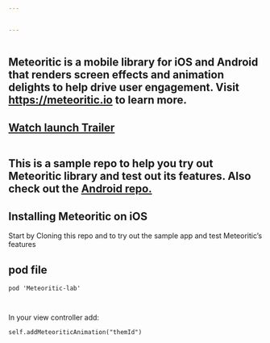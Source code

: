 ```yaml
---


---
```


<p><img src="https://d2mxuefqeaa7sj.cloudfront.net/s_4F771F769096EE6EDB712E8AF4AF4302AE6A389FE925C26583BAD1B21CA44E72_1552205499003_Covers.png" alt=""></p>
<h2 id="meteoritic-is-a-mobile-library-for-ios--and-android-that-renders-screen-effects-and-animation-delights-to-help-drive-user-engagement.-visit-httpsmeteoritic.io-to-learn-more."><strong>Meteoritic is a mobile library for iOS  and Android that renders screen effects and animation delights to help drive user engagement. Visit</strong> <a href="https://meteoritic.io/"><strong>https://meteoritic.io</strong></a> <strong>to learn more.</strong></h2>
<h2 id="watch-launch-trailer"><a href="https://www.youtube.com/watch?v=vJ44sbieN9o"><strong>Watch launch Trailer</strong></a></h2>
<p><img src="https://d2mxuefqeaa7sj.cloudfront.net/s_BA7530E4BD98B6BA75BDBC3F98D63BE732EC542E67CA0C167FE79685411A5908_1547883458665_Box-Of-Gifts.gif" alt=""><img src="https://d2mxuefqeaa7sj.cloudfront.net/s_BA7530E4BD98B6BA75BDBC3F98D63BE732EC542E67CA0C167FE79685411A5908_1547883533002_Dangling-Astronaut-.gif" alt=""><img src="https://d2mxuefqeaa7sj.cloudfront.net/s_BA7530E4BD98B6BA75BDBC3F98D63BE732EC542E67CA0C167FE79685411A5908_1547883922082_jumping-Sports.gif" alt=""></p>
<h2 id="this-is-a-sample-repo-to-help-you-try-out-meteoritic-library-and-test-out-its-features.-also-check-out-the-android-repo.">This is a sample repo to help you try out Meteoritic library and test out its features. Also check out the <a href="https://github.com/MeteoriticLab/MeteoriticSample-Android">Android repo.</a></h2>
<h2 id="installing-meteoritic-on-ios">Installing Meteoritic on iOS</h2>
<p>Start by Cloning this repo and to try out the sample app and test Meteoritic’s features</p>
<h2 id="pod-file"><strong>pod file</strong></h2>
<p><code>pod 'Meteoritic-lab'</code></p>
<p><img src="https://d2mxuefqeaa7sj.cloudfront.net/s_26AB05759796B9D16CB147B31829F2C1ECF81E79DF5D1294BEF321A2BB814E39_1551197981896_Screen+Shot+2019-02-26+at+6.00.50+PM.png" alt=""></p>
<p><img src="https://d2mxuefqeaa7sj.cloudfront.net/s_4F771F769096EE6EDB712E8AF4AF4302AE6A389FE925C26583BAD1B21CA44E72_1551961127953_Screen+Shot+2019-02-26+at+6.05.12+PM.png" alt=""></p>
<p>In your view controller add:</p>
<p><code>self.addMeteoriticAnimation("themId")</code></p>
<p><img src="https://d2mxuefqeaa7sj.cloudfront.net/s_26AB05759796B9D16CB147B31829F2C1ECF81E79DF5D1294BEF321A2BB814E39_1551198092543_Screen+Shot+2019-02-26+at+6.03.01+PM.png" alt=""></p>
<p><img src="https://d2mxuefqeaa7sj.cloudfront.net/s_4F771F769096EE6EDB712E8AF4AF4302AE6A389FE925C26583BAD1B21CA44E72_1551961173669_Screen+Shot+2019-02-26+at+6.08.13+PM.png" alt=""></p>

